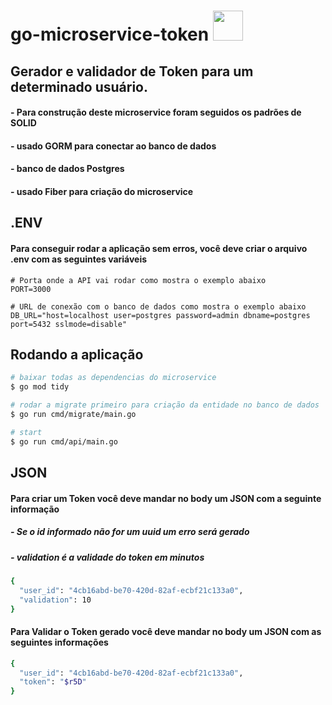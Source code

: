 # go-microservice-token <img src="https://cdn.jsdelivr.net/gh/devicons/devicon/icons/go/go-original.svg" height="48px" />

## Gerador e validador de Token para um determinado usuário.

#### - Para construção deste microservice foram seguidos os padrões de SOLID
#### - usado GORM para conectar ao banco de dados
#### - banco de dados Postgres
#### - usado Fiber para criação do microservice


## .ENV

#### Para conseguir rodar a aplicação sem erros, você deve criar o arquivo .env com as seguintes variáveis

```
# Porta onde a API vai rodar como mostra o exemplo abaixo
PORT=3000

# URL de conexão com o banco de dados como mostra o exemplo abaixo
DB_URL="host=localhost user=postgres password=admin dbname=postgres port=5432 sslmode=disable"
```


## Rodando a aplicação

```bash
# baixar todas as dependencias do microservice
$ go mod tidy

# rodar a migrate primeiro para criação da entidade no banco de dados
$ go run cmd/migrate/main.go

# start
$ go run cmd/api/main.go
```

## JSON

#### Para criar um Token você deve mandar no body um JSON com a seguinte informação
##### - Se o id informado não for um uuid um erro será gerado
##### - validation é a validade do token em minutos

```bash
{
  "user_id": "4cb16abd-be70-420d-82af-ecbf21c133a0",
  "validation": 10
}
```

#### Para Validar o Token gerado você deve mandar no body um JSON com as seguintes informações
```bash
{
  "user_id": "4cb16abd-be70-420d-82af-ecbf21c133a0",
  "token": "$r5D"
}
```

